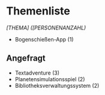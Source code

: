 # Themenliste

_[THEMA] ([PERSONENANZAHL)_


- Bogenschießen-App (1)

## Angefragt

- Textadventure (3)
- Planetensimulationsspiel (2)
- Bibliotheksverwaltungssystem (2)

